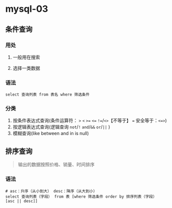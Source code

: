 # mysql-03

## 条件查询

### 用处
1. 一般用在搜索

2. 选择一类数据

### 语法
```mysql
select 查询列表 from 表名 where 筛选条件
```

### 分类

1. 按条件表达式查询(条件运算符： `>` `<` `>=` `<=` `!=`/`<>`【不等于】 `=`     安全等于：`<=>`)
2. 按逻辑表达式查询(逻辑查询 `not`/`!` `and`/`&&` `or`/`||` )
3. 模糊查询(like between and in is null)

## 排序查询
> 输出的数据按照价格、销量、时间排序

### 语法
```mysql
# asc：升序（从小到大） desc：降序（从大到小）
select 查询列表（字段） from 表 [where 筛选条件 order by 排序列表（字段） [asc || desc]]
```